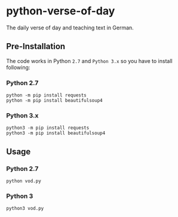 # python-verse-of-day
The daily verse of day and teaching text in German.

## Pre-Installation

The code works in Python `2.7` and `Python 3.x` so you have to install following:

### Python 2.7

```
python -m pip install requests
python -m pip install beautifulsoup4
```

### Python 3.x

```
python3 -m pip install requests
python3 -m pip install beautifulsoup4
```

## Usage


### Python 2.7

```
python vod.py
```

### Python 3

```
python3 vod.py
```

